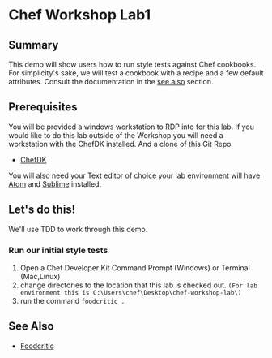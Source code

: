 # Chef Workshop Lab1



## Summary

This demo will show users how to run style tests against Chef cookbooks.
For simplicity's sake, we will test a cookbook with a recipe and a few default
attributes. Consult the documentation in the [see also](#see-also) section.


## Prerequisites

You will be provided a windows workstation to RDP into for this lab.
If you would like to do this lab outside of the Workshop you will need a
workstation with the ChefDK installed. And a clone of this Git Repo
* [ChefDK](https://downloads.chef.io/chefdk)

You will also need your Text editor of choice your lab environment will have
[Atom](https://atom.io/) and [Sublime](https://www.sublimetext.com/) installed.


## Let's do this!

We'll use TDD to work through this demo.

### Run our initial style tests
 1. Open a Chef Developer Kit Command Prompt (Windows) or Terminal (Mac,Linux)
 2. change directories to the location that this lab is checked out. ```(For lab environment this is C:\Users\chef\Desktop\chef-workshop-lab\)```
 3. run the command ```foodcritic .```

## See Also

* [Foodcritic](https://foodcritic.io)
